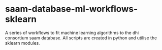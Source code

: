 # saam-database-ml-workflows-sklearn
A series of workflows to fit machine learning algorithms to the dhi consortium saam database. All scripts are created in python and utilise the sklearn modules. 
